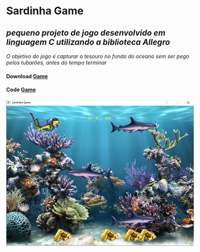 # Sardinha Game
## _pequeno projeto de jogo desenvolvido em linguagem C utilizando a biblioteca Allegro_

_O objetivo do jogo é capturar o tesouro no fundo do oceano sem ser pego pelos tubarões, antes do tempo terminar_

#### Download [Game](https://github.com/elnataoliveira/sardinha_game/archive/refs/heads/main.zip)
#### Code [Game](/game/main.cpp)

[![N|Solid](/game/sardinha_game.png)](/game/sardinha_game.png)


